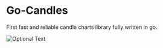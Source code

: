 # Go-Candles
First fast and reliable candle charts library fully written in go.

![Optional Text](../master/examples/out.png)